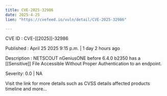```yaml
---
title: CVE-2025-32986
date: 2025-4-25
lien: "https://cvefeed.io/vuln/detail/CVE-2025-32986"

---
```


CVE ID : CVE-[[2025]]-32986

Published :  April 25
2025
9:15 p.m. | 1 day
2 hours ago

Description : NETSCOUT nGeniusONE before 6.4.0 b2350 has a  [[Sensitive]] File Accessible Without Proper Authentication to an endpoint.

Severity: 0.0 | NA

Visit the link for more details
such as CVSS details
affected products
timeline
and more...
